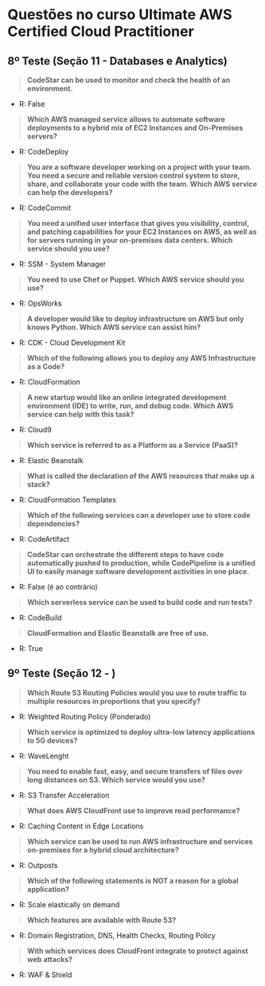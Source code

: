 # Questões no curso Ultimate AWS Certified Cloud Practitioner

## 8º Teste (Seção 11 - Databases e Analytics)

> **CodeStar can be used to monitor and check the health of an environment.**
- R: False

> **Which AWS managed service allows to automate software deployments to a hybrid mix of EC2 Instances and On-Premises servers?**
- R: CodeDeploy

> **You are a software developer working on a project with your team. You need a secure and reliable version control system to store, share, and collaborate your code with the team. Which AWS service can help the developers?**
- R: CodeCommit

> **You need a unified user interface that gives you visibility, control, and patching capabilities for your EC2 Instances on AWS, as well as for servers running in your on-premises data centers. Which service should you use?**
- R: SSM - System Manager

> **You need to use Chef or Puppet. Which AWS service should you use?**
- R: OpsWorks

> **A developer would like to deploy infrastructure on AWS but only knows Python. Which AWS service can assist him?**
- R: CDK - Cloud Development Kit

> **Which of the following allows you to deploy any AWS Infrastructure as a Code?**
- R: CloudFormation

> **A new startup would like an online integrated development environment (IDE) to write, run, and debug code. Which AWS service can help with this task?**
- R: Cloud9

> **Which service is referred to as a Platform as a Service (PaaS)?**
- R: Elastic Beanstalk

> **What is called the declaration of the AWS resources that make up a stack?**
- R: CloudFormation Templates

> **Which of the following services can a developer use to store code dependencies?**
- R: CodeArtifact

> **CodeStar can orchestrate the different steps to have code automatically pushed to production, while CodePipeline is a unified UI to easily manage software development activities in one place.**
- R: False (é ao contrário)

> **Which serverless service can be used to build code and run tests?**
- R: CodeBuild

> **CloudFormation and Elastic Beanstalk are free of use.**
- R: True

## 9º Teste (Seção 12 - )

> **Which Route 53 Routing Policies would you use to route traffic to multiple resources in proportions that you specify?**
- R: Weighted Routing Policy (Ponderado)

> **Which service is optimized to deploy ultra-low latency applications to 5G devices?**
- R: WaveLenght

> **You need to enable fast, easy, and secure transfers of files over long distances on S3. Which service would you use?**
- R: S3 Transfer Acceleration 

> **What does AWS CloudFront use to improve read performance?**
- R: Caching Content in Edge Locations

> **Which service can be used to run AWS infrastructure and services on-premises for a hybrid cloud architecture?**
- R: Outposts

> **Which of the following statements is NOT a reason for a global application?**
- R: Scale elastically on demand

> **Which features are available with Route 53?**
- R: Domain Registration, DNS, Health Checks, Routing Policy

> **With which services does CloudFront integrate to protect against web attacks?**
- R: WAF & Shield